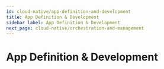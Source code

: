 ```yaml
---
id: cloud-native/app-definition-and-development
title: App Definition & Development
sidebar_label: App Definition & Development
next_page: cloud-native/orchestration-and-management
---
```


# App Definition & Development